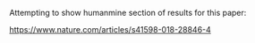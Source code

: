 Attempting to show humanmine section of results for this paper:

https://www.nature.com/articles/s41598-018-28846-4
